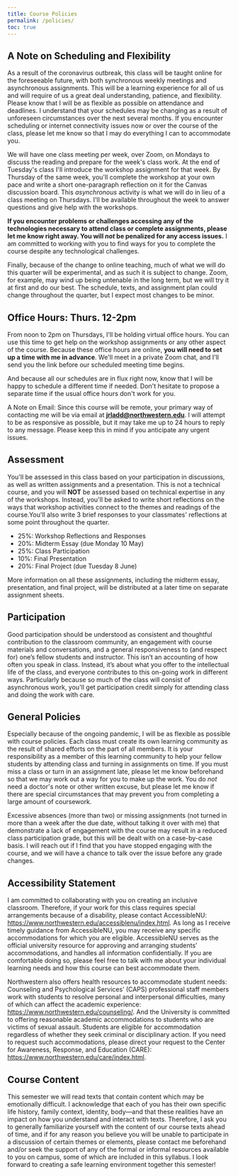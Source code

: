 ```yaml
---
title: Course Policies
permalink: /policies/
toc: true
---
```


## A Note on Scheduling and Flexibility

As a result of the coronavirus outbreak, this class will be taught online for the foreseeable future, with both synchronous weekly meetings and asynchronous assignments. This will be a learning experience for all of us and will require of us a great deal understanding, patience, and flexibility. Please know that I will be as flexible as possible on attendance and deadlines. I understand that your schedules may be changing as a result of unforeseen circumstances over the next several months. If you encounter scheduling or internet connectivity issues now or over the course of the class, please let me know so that I may do everything I can to accommodate you.

We will have one class meeting per week, over Zoom, on Mondays to discuss the reading and prepare for the week's class work. At the end of Tuesday's class I'll introduce the workshop assignment for that week. By Thursday of the same week, you'll complete the workshop at your own pace and write a short one-paragraph reflection on it for the Canvas discussion board. This *asynchronous* activity is what we will do in lieu of a class meeting on Thursdays. I'll be available throughout the week to answer questions and give help with the workshops. 

**If you encounter problems or challenges accessing any of the technologies necessary to attend class or complete assignments, please let me know right away. You will *not* be penalized for any access issues.** I am committed to working with you to find ways for you to complete the course despite any technological challenges.

Finally, because of the change to online teaching, much of what we will do this quarter will be experimental, and as such it is subject to change. Zoom, for example, may wind up being untenable in the long term, but we will try it at first and do our best. The schedule, texts, and assignment plan could change throughout the quarter, but I expect most changes to be minor.

## Office Hours: Thurs. 12-2pm

From noon to 2pm on Thursdays, I'll be holding virtual office hours. You can use this time to get help on the workshop assignments or any other aspect of the course. Because these office hours are online, **you will need to set up a time with me in advance**. We'll meet in a private Zoom chat, and I'll send you the link before our scheduled meeting time begins.

And because all our schedules are in flux right now, know that I will be happy to schedule a different time if needed. Don't hesitate to propose a separate time if the usual office hours don't work for you.

A Note on Email: Since this course will be remote, your primary way of contacting me will be via email at **jrladd@northwestern.edu**. I will attempt to be as responsive as possible, but it may take me up to 24 hours to reply to any message. Please keep this in mind if you anticipate any urgent issues.

## Assessment

You'll be assessed in this class based on your participation in discussions, as well as written assignments and a presentation. This is not a technical course, and you will **NOT** be assessed based on technical expertise in any of the workshops. Instead, you'll be asked to write short reflections on the ways that workshop activities connect to the themes and readings of the course.You'll also write 3 brief responses to your classmates' reflections at some point throughout the quarter.

- 25%: Workshop Reflections and Responses
- 20%: Midterm Essay (due Monday 10 May)
- 25%: Class Participation
- 10%: Final Presentation
- 20%: Final Project (due Tuesday 8 June)

More information on all these assignments, including the midterm essay, presentation, and final project, will be distributed at a later time on separate assignment sheets.

## Participation

Good participation should be understood as consistent and thoughtful contribution to the classroom community, an engagement with course materials and conversations, and a general responsiveness to (and respect for) one’s fellow students and instructor. This isn’t an accounting of how often you speak in class. Instead, it’s about what you offer to the intellectual life of the class, and everyone contributes to this on-going work in different ways. Particularly because so much of the class will consist of asynchronous work, you'll get participation credit simply for attending class and doing the work with care.

## General Policies

Especially because of the ongoing pandemic, I will be as flexible as possible with course policies. Each class must create its own learning community as the result of shared efforts on the part of all members. It is your responsibility as a member of this learning community to help your fellow students by attending class and turning in assignments on time. If you must miss a class or turn in an assignment late, please let me know beforehand so that we may work out a way for you to make up the work. You do *not* need a doctor's note or other written excuse, but please let me know if there are special circumstances that may prevent you from completing a large amount of coursework.

Excessive absences (more than two) or missing assignments (not turned in more than a week after the due date, without talking it over with me) that demonstrate a lack of engagement with the course may result in a reduced class participation grade, but this will be dealt with on a case-by-case basis. I will reach out if I find that you have stopped engaging with the course, and we will have a chance to talk over the issue before any grade changes.

## Accessibility Statement

I am committed to collaborating with you on creating an inclusive classroom. Therefore, if your work for this class requires special arrangements because of a disability, please contact AccessibleNU: <https://www.northwestern.edu/accessiblenu/index.html>. As long as I receive timely guidance from AccessibleNU, you may receive any specific accommodations for which you are eligible. AccessibleNU serves as the official university resource for approving and arranging students’ accommodations, and handles all information confidentially. If you are comfortable doing so, please feel free to talk with me about your individual learning needs and how this course can best accommodate them.

Northwestern also offers health resources to accommodate student needs: Counseling and Psychological Services’ (CAPS) professional staff members work with students to resolve personal and interpersonal difficulties, many of which can affect the academic experience: <https://www.northwestern.edu/counseling/>. And the University is committed to offering reasonable academic accommodations to students who are victims of sexual assault. Students are eligible for accommodation regardless of whether they seek criminal or disciplinary action. If you need to request such accommodations, please direct your request to the Center for Awareness, Response, and Education (CARE): <https://www.northwestern.edu/care/index.html>.

## Course Content

This semester we will read texts that contain content which may be emotionally difficult. I acknowledge that each of you has their own specific life history, family context, identity, body—and that these realities have an impact on how you understand and interact with texts. Therefore, I ask you to generally familiarize yourself with the content of our course texts ahead of time, and if for any reason you believe you will be unable to participate in a discussion of certain themes or elements, please contact me beforehand and/or seek the support of any of the formal or informal resources available to you on campus, some of which are included in this syllabus. I look forward to creating a safe learning environment together this semester!
